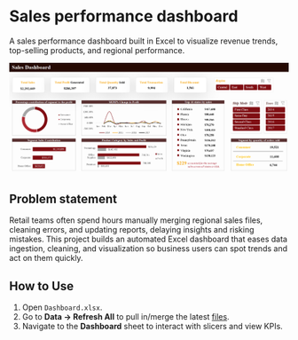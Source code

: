# Sales performance dashboard
A sales performance dashboard built in Excel to visualize revenue trends, top-selling products, and regional performance.

![Dashboard](Data/Dashboard.png)

## Problem statement
Retail teams often spend hours manually merging regional sales files, cleaning errors, and updating reports, delaying insights and risking mistakes. This project builds an automated Excel dashboard that eases data ingestion, cleaning, and visualization so business users can spot trends and act on them quickly.

## How to Use
1. Open `Dashboard.xlsx`.  
2. Go to **Data → Refresh All** to pull in/merge the latest [files](Dataset.xlsx).  
3. Navigate to the **Dashboard** sheet to interact with slicers and view KPIs.  
